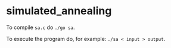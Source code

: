 # simulated_annealing

To compile `sa.c` do `./go sa`.

To execute the program do, for example: `./sa < input > output`.